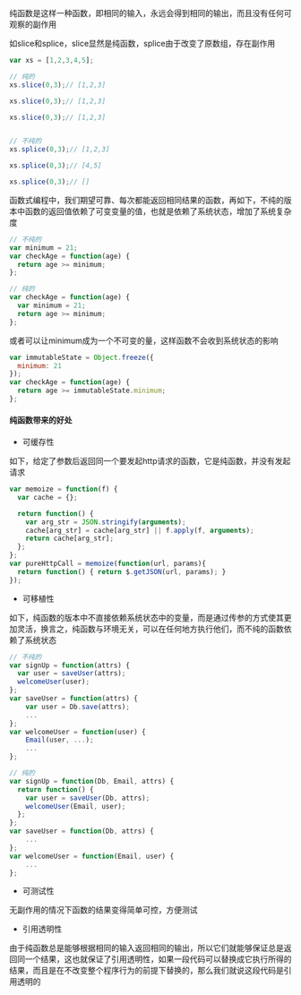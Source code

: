 纯函数是这样一种函数，即相同的输入，永远会得到相同的输出，而且没有任何可观察的副作用

如slice和splice，slice显然是纯函数，splice由于改变了原数组，存在副作用

```js
var xs = [1,2,3,4,5];

// 纯的
xs.slice(0,3);// [1,2,3]

xs.slice(0,3);// [1,2,3]

xs.slice(0,3);// [1,2,3]


// 不纯的
xs.splice(0,3);// [1,2,3]

xs.splice(0,3);// [4,5]

xs.splice(0,3);// []
```

函数式编程中，我们期望可靠、每次都能返回相同结果的函数，再如下，不纯的版本中函数的返回值依赖了可变变量的值，也就是依赖了系统状态，增加了系统复杂度

```js
// 不纯的
var minimum = 21;
var checkAge = function(age) {
  return age >= minimum;
};

// 纯的
var checkAge = function(age) {
  var minimum = 21;
  return age >= minimum;
};
```

或者可以让minimum成为一个不可变的量，这样函数不会收到系统状态的影响

```js
var immutableState = Object.freeze({
  minimum: 21
});
var checkAge = function(age) {
  return age >= immutableState.minimum;
};
```

#### 纯函数带来的好处

- 可缓存性

如下，给定了参数后返回同一个要发起http请求的函数，它是纯函数，并没有发起请求

```js
var memoize = function(f) {
  var cache = {};

  return function() {
    var arg_str = JSON.stringify(arguments);
    cache[arg_str] = cache[arg_str] || f.apply(f, arguments);
    return cache[arg_str];
  };
};
var pureHttpCall = memoize(function(url, params){
  return function() { return $.getJSON(url, params); }
});
```

- 可移植性

如下，纯函数的版本中不直接依赖系统状态中的变量，而是通过传参的方式使其更加灵活，换言之，纯函数与环境无关，可以在任何地方执行他们，而不纯的函数依赖了系统状态

```js
// 不纯的
var signUp = function(attrs) {
  var user = saveUser(attrs);
  welcomeUser(user);
};
var saveUser = function(attrs) {
    var user = Db.save(attrs);
    ...
};
var welcomeUser = function(user) {
    Email(user, ...);
    ...
};

// 纯的
var signUp = function(Db, Email, attrs) {
  return function() {
    var user = saveUser(Db, attrs);
    welcomeUser(Email, user);
  };
};
var saveUser = function(Db, attrs) {
    ...
};
var welcomeUser = function(Email, user) {
    ...
};
```

- 可测试性

无副作用的情况下函数的结果变得简单可控，方便测试

- 引用透明性

由于纯函数总是能够根据相同的输入返回相同的输出，所以它们就能够保证总是返回同一个结果，这也就保证了引用透明性，如果一段代码可以替换成它执行所得的结果，而且是在不改变整个程序行为的前提下替换的，那么我们就说这段代码是引用透明的